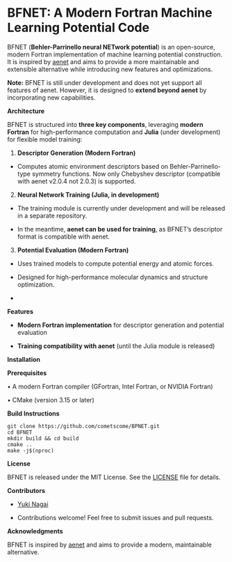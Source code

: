 
# **BFNET: A Modern Fortran Machine Learning Potential Code**

BFNET (**Behler-Parrinello neural NETwork potential**) is an open-source, modern Fortran implementation of machine learning potential construction. It is inspired by [aenet](http://ann.atomistic.net) and aims to provide a more maintainable and extensible alternative while introducing new features and optimizations.


**Note:** BFNET is still under development and does not yet support all features of aenet. However, it is designed to **extend beyond aenet** by incorporating new capabilities.

**Architecture**

BFNET is structured into **three key components**, leveraging **modern Fortran** for high-performance computation and **Julia** (under development) for flexible model training:

1. **Descriptor Generation (Modern Fortran)**

- Computes atomic environment descriptors based on Behler-Parrinello-type symmetry functions. Now only Chebyshev descriptor (compatible with aenet v2.0.4 not 2.0.3) is supported.

2. **Neural Network Training (Julia, in development)**

- The training module is currently under development and will be released in a separate repository.

- In the meantime, **aenet can be used for training**, as BFNET’s descriptor format is compatible with aenet.

3. **Potential Evaluation (Modern Fortran)**

- Uses trained models to compute potential energy and atomic forces.

- Designed for high-performance molecular dynamics and structure optimization.
- 
**Features**

- **Modern Fortran implementation** for descriptor generation and potential evaluation

- **Training compatibility with aenet** (until the Julia module is released)


**Installation**

**Prerequisites**

• A modern Fortran compiler (GFortran, Intel Fortran, or NVIDIA Fortran)

• CMake (version 3.15 or later)


**Build Instructions**

```
git clone https://github.com/cometscome/BPNET.git
cd BFNET
mkdir build && cd build
cmake ..
make -j$(nproc)
```

**License**

BFNET is released under the MIT License. See the [LICENSE](LICENSE) file for details.


**Contributors**

- [Yuki Nagai](https://github.com/cometscome)

- Contributions welcome! Feel free to submit issues and pull requests.

  
**Acknowledgments**


BFNET is inspired by [aenet](http://ann.atomistic.net) and aims to provide a modern, maintainable alternative.
